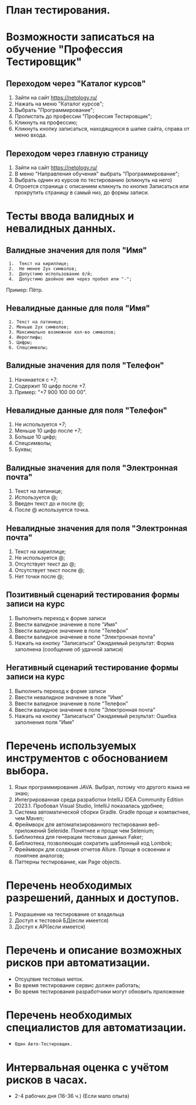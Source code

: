 #                         План тестирования.
#    Возможности записаться на обучение "Профессия Тестировщик"
##       Переходом через "Каталог курсов"
1. Зайти на сайт https://netology.ru/
2. Нажать на меню "Каталог курсов";
3. Выбрать "Программирование";
4. Пролистать до профессии "Профессия Тестировщик";
5. Кликнуть на профессию;
6. Кликнуть кнопку записаться, находящуюся в шапке сайта, справа от меню входа.
##          Переходом через главную страницу 
1. Зайти на сайт https://netology.ru/
2. В меню "Направления обучения" выбрать "Программирование";
3. Выбрать однин из курсов по тестированию (кликнуть на него)
4. Отроется страница с описанием кликнуть по кнопке Записаться или прокрутить 
       страницу в самый низ, до формы записи.

#      Тесты ввода валидных и невалидных данных.

##     Валидные значения для поля "Имя"
     1.  Текст на кириллице;
     2.  Не менее 2ух символов;
     3.  Допустимо использование ё/й;
     4.  Допустимо двойное имя через пробел или "-";
Пример: Пётр.
##   Невалидные данные для поля "Имя"
     1. Текст на латинице;
     2. Меньше 2ух символов;
     3. Максимально возможное кол-во символов;
     4. Иероглифы;
     5. Цифры;
     6. Спецсимволы; 

##   Валидные значения для поля "Телефон"
1. Начинается с +7;
2. Содержит 10 цифр после +7.
3. Пример: "+7 900 100 00 00".


##     Невалидные данные для поля "Телефон"
1.  Не используется +7;
2.  Меньше 10 цифр после +7;
3.  Больше 10 цифр;
4.  Спецсимволы;
5.  Буквы;

##   Валидные значения для поля "Электронная почта"
  
1. Текст на латинице;
2. Используется @;
3. Введен текст до и после @;
4. После @ используется точка.

##    Невалидные значения для поля "Электронная почта"
  
1. Текст на кириллице;
2.  Не используется @;
3.  Отсутствует текст до @;
4.  Отсутствует текст после @;
5.  Нет точки после @;


##    Позитивный сценарий тестирования формы записи на курс
1. Выполнить переход к форме записи
2. Ввести валидное значение в поле "Имя"
3. Ввести валидное значение в поле "Телефон"
4. Ввести валидное значение в поле "Электронная почта"
5. Нажать на кнопку "Записаться"
Ожидаемый результат: Форма заполнена (сообщение об удачной записи)


##    Негативный сценарий тестирование формы записи на курс
1. Выполнить переход к форме записи
2. Ввести невалидное значение в поле "Имя"
3. Ввести валидное значение в поле "Телефон"
4. Ввести валидное значение в поле "Электронная почта"
5. Нажать на кнопку "Записаться"
Ожидаемый результат: Ошибка заполнения поля "Имя" 

#    Перечень используемых инструментов с обоснованием выбора.
1. Язык программирования JAVA. Выбрал, потому что другого языка не знаю;
2. Интегрированная среда разработки IntelliJ IDEA Community Edition 2023.1. Пробовал Visual Studio, IntelliJ показалась удобнее;
3. Система автоматической сборки Gradle. Gradle проще и компактнее, чем Maven;
4. Фреймворк для автоматизированного тестирования веб-приложений Selenide. Понятнее и проще чем Selenium;
5. Библиотека для генерации тестовых данных Faker;
6. Библиотека, позволяющая сократить шаблонный код Lombok;
7. Фреймворк для создания отчетов Allure. Проще в освоении и понятнее аналогов;
8. Паттерны тестирование, как Page objects.

#     Перечень необходимых разрешений, данных и доступов.
1. Разрашение на тестирование от владельца
2. Доступ к тестовой БД(если имеется)
3. Доступ к API(если имеется)

#     Перечень и описание возможных рисков при автоматизации.
* Отсуцтвие тестовых меток.
* Во время тестирование сервис должен работать;
* Во время тестирования разработчики могут обновить приложение

#     Перечень необходимых специалистов для автоматизации.
*     Один Авто-Тестировщик.

#     Интервальная оценка с учётом рисков в часах.
*   2-4 рабочих дня (16-36 ч.) (Если мало опыта)
